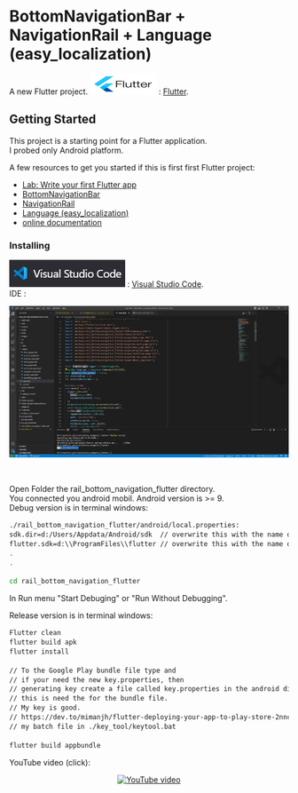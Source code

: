 # BottomNavigationBar + NavigationRail + Language (easy_localization)

A new Flutter project.
![Flutter](images/fluttericon1.png) : [Flutter](https://flutter.dev/).<br>

## Getting Started

This project is a starting point for a Flutter application.<br>
I probed only Android platform.<br>

A few resources to get you started if this is first first Flutter project:<br>

- [Lab: Write your first Flutter app](https://docs.flutter.dev/get-started/codelab)<br>
- [BottomNavigationBar](https://api.flutter.dev/flutter/material/BottomNavigationBar-class.html?source=post_page)<br>
- [NavigationRail](https://api.flutter.dev/flutter/material/NavigationRail-class.html)<br>
- [Language (easy_localization)](https://pub.dev/packages/easy_localization)<br>
- [online documentation](https://docs.flutter.dev/)<br>

### Installing<br>
![vsc](images/vscicon1.png) : [Visual Studio Code](https://code.visualstudio.com/).<br>
IDE :
<div align="center">

![IDE](images/vsc.jpg)

</div><br>

Open Folder the rail_bottom_navigation_flutter directory.<br>
You connected you android mobil. Android version is >= 9. <br>
Debug version is in terminal windows:

```bash
./rail_bottom_navigation_flutter/android/local.properties:
sdk.dir=d:/Users/Appdata/Android/sdk  // overwrite this with the name of your own sdk.dir of directory.
flutter.sdk=d:\\ProgramFiles\\flutter // overwrite this with the name of your own flutter.dir of directory.
.
.

cd rail_bottom_navigation_flutter
```

In Run menu "Start Debuging" or "Run Without Debugging". <br>

Release version is in terminal windows: <br>

```bash
Flutter clean
flutter build apk
flutter install

// To the Google Play bundle file type and
// if your need the new key.properties, then 
// generating key create a file called key.properties in the android directory.
// this is need the for the bundle file.
// My key is good.
// https://dev.to/mimanjh/flutter-deploying-your-app-to-play-store-2nnc
// my batch file in ./key_tool/keytool.bat

flutter build appbundle 
```
YouTube video (click):<br>
<div align="center">

[![YouTube video](https://img.youtube.com/vi/rHg8N2rDURE/0.jpg)](https://www.youtube.com/shorts/rHg8N2rDURE)

</div><br>
